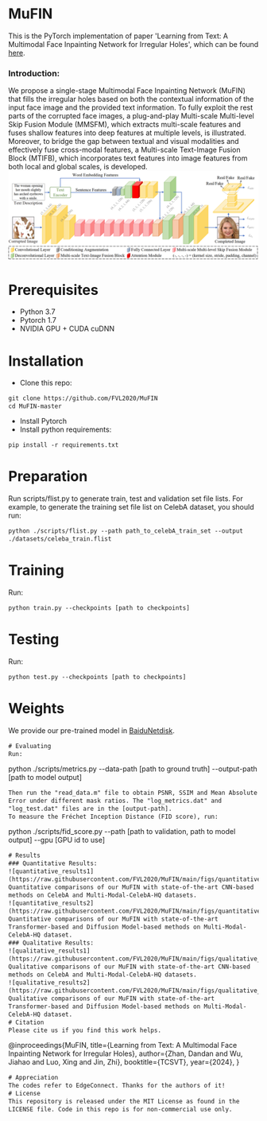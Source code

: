 # MuFIN
This is the PyTorch implementation of paper 'Learning from Text: A Multimodal Face Inpainting Network for Irregular Holes', which can be found [here](https://ieeexplore.ieee.org/document/10445705/).
### Introduction:
We propose a single-stage Multimodal Face Inpainting Network (MuFIN) that fills the irregular holes based on both the contextual information of the input face image and the provided text information. To fully exploit the rest parts of the corrupted face images, a plug-and-play Multi-scale Multi-level Skip Fusion Module (MMSFM), which extracts multi-scale features and fuses shallow features into deep features at multiple levels, is illustrated. Moreover, to bridge the gap between textual and visual modalities and effectively fuse cross-modal features, a Multi-scale Text-Image Fusion Block (MTIFB), which incorporates text features into image features from both local and global scales, is developed. 
![framework](https://raw.githubusercontent.com/FVL2020/MuFIN/main/figs/framework.png)  
# Prerequisites
* Python 3.7
* Pytorch 1.7
* NVIDIA GPU + CUDA cuDNN
# Installation
* Clone this repo:  
```
git clone https://github.com/FVL2020/MuFIN
cd MuFIN-master
```
* Install Pytorch
* Install python requirements:
```
pip install -r requirements.txt
```
# Preparation
Run scripts/flist.py to generate train, test and validation set file lists. For example, to generate the training set file list on CelebA dataset, you should run:  
```
python ./scripts/flist.py --path path_to_celebA_train_set --output ./datasets/celeba_train.flist
```
# Training
Run:
```
python train.py --checkpoints [path to checkpoints]
```
# Testing
Run:
```
python test.py --checkpoints [path to checkpoints]
```
# Weights
We provide our pre-trained model in [BaiduNetdisk](https://pan.baidu.com/s/1Z7syf-CLeiQO8sX9lm_Oig?pwd=zq18 ).
```
# Evaluating
Run:
```
python ./scripts/metrics.py --data-path [path to ground truth] --output-path [path to model output]
```
Then run the "read_data.m" file to obtain PSNR, SSIM and Mean Absolute Error under different mask ratios. The "log_metrics.dat" and "log_test.dat" files are in the [output-path].   
To measure the Fréchet Inception Distance (FID score), run:
```
python ./scripts/fid_score.py --path [path to validation, path to model output] --gpu [GPU id to use]
```
# Results
### Quantitative Results:
![quantitative_results1](https://raw.githubusercontent.com/FVL2020/MuFIN/main/figs/quantitative_results1.png)  
Quantitative comparisons of our MuFIN with state-of-the-art CNN-based methods on CelebA and Multi-Modal-CelebA-HQ datasets.
![quantitative_results2](https://raw.githubusercontent.com/FVL2020/MuFIN/main/figs/quantitative_results2.png)  
Quantitative comparisons of our MuFIN with state-of-the-art Transformer-based and Diffusion Model-based methods on Multi-Modal-CelebA-HQ dataset.
### Qualitative Results:
![qualitative_results1](https://raw.githubusercontent.com/FVL2020/MuFIN/main/figs/qualitative_results1.png)  
Qualitative comparisons of our MuFIN with state-of-the-art CNN-based methods on CelebA and Multi-Modal-CelebA-HQ datasets.
![qualitative_results2](https://raw.githubusercontent.com/FVL2020/MuFIN/main/figs/qualitative_results2.png)  
Qualitative comparisons of our MuFIN with state-of-the-art Transformer-based and Diffusion Model-based methods on Multi-Modal-CelebA-HQ dataset.
# Citation
Please cite us if you find this work helps.  
```
@inproceedings{MuFIN,
  title={Learning from Text: A Multimodal Face Inpainting Network for Irregular Holes},
  author={Zhan, Dandan and Wu, Jiahao and Luo, Xing and Jin, Zhi},
  booktitle={TCSVT},
  year={2024},
}
```
# Appreciation
The codes refer to EdgeConnect. Thanks for the authors of it!
# License
This repository is released under the MIT License as found in the LICENSE file. Code in this repo is for non-commercial use only.
